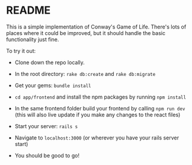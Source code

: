 # README

This is a simple implementation of Conway's Game of Life. There's lots of places where it could be improved, but it should handle the basic functionality just fine.

To try it out:

* Clone down the repo locally.
* In the root directory: `rake db:create` and `rake db:migrate`
* Get your gems: `bundle install`
* `cd app/frontend` and install the npm packages by running `npm install`
* In the same frontend folder build your frontend by calling `npm run dev` (this will also live update if you make any changes to the react files)
* Start your server: `rails s`

* Navigate to `localhost:3000` (or wherever you have your rails server start)

* You should be good to go!
